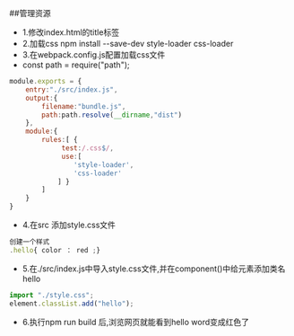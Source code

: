 ##管理资源

* 1.修改index.html的title标签
* 2.加载css npm install --save-dev style-loader css-loader
* 3.在webpack.config.js配置加载css文件
* const path = require("path"); 
```javascript
module.exports = { 
	entry:"./src/index.js", 
	output:{ 
		filename:"bundle.js", 
		path:path.resolve(__dirname,"dist") 
	}, 
	module:{ 
		rules:[ {
			 test:/.css$/, 
			 use:[ 
			 	'style-loader', 
			 	'css-loader' 
			] } 
		] 
	} 
} 
```
* 4.在src 添加style.css文件
```javascript
创建一个样式
.hello{ color ： red ;}
```
* 5.在./src/index.js中导入style.css文件,并在component()中给元素添加类名hello
```javascript
import "./style.css";
element.classList.add("hello");
```
* 6.执行npm run build 后,浏览网页就能看到hello word变成红色了
